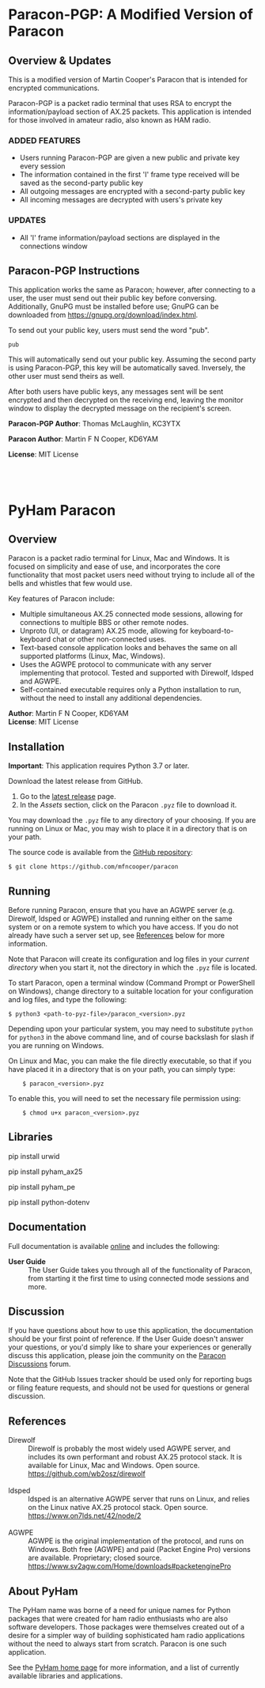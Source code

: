 # Paracon-PGP: A Modified Version of Paracon
## Overview & Updates
This is a modified version of Martin Cooper's Paracon that is intended for encrypted communications.

Paracon-PGP is a packet radio terminal that uses RSA to encrypt the information/payload section of AX.25 packets. This application is intended for those involved in amateur radio, also known as HAM radio.

### ADDED FEATURES
- Users running Paracon-PGP are given a new public and private key every session
- The information contained in the first 'I' frame type received will be saved as the second-party public key
- All outgoing messages are encrypted with a second-party public key
- All incoming messages are decrypted with users's private key

### UPDATES
- All 'I' frame information/payload sections are displayed in the connections window

## Paracon-PGP Instructions
This application works the same as Paracon; however, after connecting to a user, the user must send out their public key before conversing. Additionally, GnuPG must be installed before use; GnuPG can be downloaded from https://gnupg.org/download/index.html.

To send out your public key, users must send the word "pub". 

```pub```

This will automatically send out your public key. Assuming the second party is using Paracon-PGP, this key will be automatically saved. Inversely, the other user must send theirs as well. 

After both users have public keys, any messages sent will be sent encrypted and then decrypted on the receiving end, leaving the monitor window to display the decrypted message on the recipient's screen.

**Paracon-PGP Author**: Thomas McLaughlin, KC3YTX

**Paracon Author**: Martin F N Cooper, KD6YAM

**License**: MIT License

<br>
<br>

# PyHam Paracon

## Overview

Paracon is a packet radio terminal for Linux, Mac and Windows. It is focused
on simplicity and ease of use, and incorporates the core functionality that
most packet users need without trying to include all of the bells and whistles
that few would use.

Key features of Paracon include:

- Multiple simultaneous AX.25 connected mode sessions, allowing for connections
  to multiple BBS or other remote nodes.
- Unproto (UI, or datagram) AX.25 mode, allowing for keyboard-to-keyboard chat
  or other non-connected uses.
- Text-based console application looks and behaves the same on all supported
  platforms (Linux, Mac, Windows).
- Uses the AGWPE protocol to communicate with any server implementing that
  protocol. Tested and supported with Direwolf, ldsped and AGWPE.
- Self-contained executable requires only a Python installation to run, without
  the need to install any additional dependencies.

**Author**: Martin F N Cooper, KD6YAM  
**License**: MIT License

## Installation

**Important**: This application requires Python 3.7 or later.

Download the latest release from GitHub.

1. Go to the
   [latest release](https://github.com/mfncooper/paracon/releases/latest)
    page.
2. In the *Assets* section, click on the Paracon `.pyz` file to download it.

You may download the `.pyz` file to any directory of your choosing. If you
are running on Linux or Mac, you may wish to place it in a directory that is
on your path.

The source code is available from the
[GitHub repository](https://github.com/mfncooper/paracon):

```console
$ git clone https://github.com/mfncooper/paracon
```

## Running

Before running Paracon, ensure that you have an AGWPE server (e.g. Direwolf,
ldsped or AGWPE) installed and running either on the same system or on a
remote system to which you have access. If you do not already have such a
server set up, see [References](#references) below for more information.

Note that Paracon will create its configuration and log files in your *current
directory* when you start it, not the directory in which the ``.pyz`` file is
located.

To start Paracon, open a terminal window (Command Prompt or PowerShell on
Windows), change directory to a suitable location for your configuration and
log files, and type the following:

```console
$ python3 <path-to-pyz-file>/paracon_<version>.pyz
```

Depending upon your particular system, you may need to substitute `python`
for `python3` in the above command line, and of course backslash for slash
if you are running on Windows.

On Linux and Mac, you can make the file directly executable, so that if you
have placed it in a directory that is on your path, you can simply type:

```console
    $ paracon_<version>.pyz
```

To enable this, you will need to set the necessary file permission using:

```console
    $ chmod u+x paracon_<version>.pyz
```

## Libraries 

pip install urwid

pip install pyham_ax25

pip install pyham_pe

pip install python-dotenv

## Documentation

Full documentation is available
[online](https://paracon.readthedocs.io/en/latest/)
and includes the following:

<dl>
<dt><b>User Guide</b></dt>
<dd>The User Guide takes you through all of the functionality of Paracon,
from starting it the first time to using connected mode sessions and more.</dd>
</dl>

## Discussion

If you have questions about how to use this application, the documentation
should be your first point of reference. If the User Guide doesn't answer your
questions, or you'd simply like to share your experiences or generally discuss
this application, please join the community on the
[Paracon Discussions](https://github.com/mfncooper/paracon/discussions)
forum.

Note that the GitHub Issues tracker should be used only for reporting bugs or
filing feature requests, and should not be used for questions or general
discussion.

## References

<dl>
<dt>Direwolf</dt>
<dd>Direwolf is probably the most widely used AGWPE server, and includes its
own performant and robust AX.25 protocol stack. It is available for
Linux, Mac and Windows. Open source.<br>
<a href="https://github.com/wb2osz/direwolf">https://github.com/wb2osz/direwolf</a></dd>
<br>
<dt>ldsped</dt>
<dd>ldsped is an alternative AGWPE server that runs on Linux, and relies on
the Linux native AX.25 protocol stack. Open source.<br>
<a href="https://www.on7lds.net/42/node/2">https://www.on7lds.net/42/node/2</a></dd>
<br>
<dt>AGWPE</dt>
<dd>AGWPE is the original implementation of the protocol, and runs on
Windows. Both free (AGWPE) and paid (Packet Engine Pro) versions are
available. Proprietary; closed source.<br>
<a href="https://www.sv2agw.com/Home/downloads#packetenginePro">https://www.sv2agw.com/Home/downloads#packetenginePro</a></dd>
</dl>

## About PyHam

The PyHam name was borne of a need for unique names for Python packages that
were created for ham radio enthusiasts who are also software developers. Those
packages were themselves created out of a desire for a simpler way of building
sophisticated ham radio applications without the need to always start from
scratch. Paracon is one such application.

See the [PyHam home page](https://pyham.org) for more information, and a
list of currently available libraries and applications.
